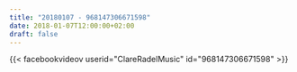 ```yaml
---
title: "20180107 - 968147306671598"
date: 2018-01-07T12:00:00+02:00
draft: false
---
```


{{< facebookvideov userid="ClareRadelMusic" id="968147306671598" >}}